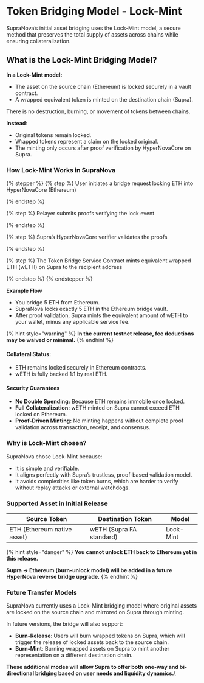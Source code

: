 # Token Bridging Model - Lock-Mint

SupraNova’s initial asset bridging uses the Lock-Mint model, a secure method that preserves the total supply of assets across chains while ensuring collateralization.

## What is the Lock-Mint Bridging Model?

**In a Lock-Mint model:**

* The asset on the source chain (Ethereum) is locked securely in a vault contract.
* A wrapped equivalent token is minted on the destination chain (Supra).

There is no destruction, burning, or movement of tokens between chains.

**Instead**:

* Original tokens remain locked.
* Wrapped tokens represent a claim on the locked original.
* The minting only occurs after proof verification by HyperNovaCore on Supra.

### How Lock-Mint Works in SupraNova

{% stepper %}
{% step %}
User initiates a bridge request locking ETH into HyperNovaCore (Ethereum)


{% endstep %}

{% step %}
Relayer submits proofs verifying the lock event


{% endstep %}

{% step %}
Supra’s HyperNovaCore verifier validates the proofs


{% endstep %}

{% step %}
The Token Bridge Service Contract mints equivalent wrapped ETH (wETH) on Supra to the recipient address


{% endstep %}
{% endstepper %}

**Example Flow**

* You bridge 5 ETH from Ethereum.
* SupraNova locks exactly 5 ETH in the Ethereum bridge vault.
* After proof validation, Supra mints the equivalent amount of wETH to your wallet, minus any applicable service fee.

{% hint style="warning" %}
**In the current testnet release, fee deductions may be waived or minimal.**
{% endhint %}

#### **Collateral Status:**

* ETH remains locked securely in Ethereum contracts.
* wETH is fully backed 1:1 by real ETH.

#### Security Guarantees

* **No Double Spending:** Because ETH remains immobile once locked.
* **Full Collateralization:** wETH minted on Supra cannot exceed ETH locked on Ethereum.
* **Proof-Driven Minting:** No minting happens without complete proof validation across transaction, receipt, and consensus.

### Why is Lock-Mint chosen?

SupraNova chose Lock-Mint because:

* It is simple and verifiable.
* It aligns perfectly with Supra’s trustless, proof-based validation model.
* It avoids complexities like token burns, which are harder to verify without replay attacks or external watchdogs.

### Supported Asset in Initial Release

| **Source Token**            | **Destination Token**    | **Model** |
| --------------------------- | ------------------------ | --------- |
| ETH (Ethereum native asset) | wETH (Supra FA standard) | Lock-Mint |

{% hint style="danger" %}
**You cannot unlock ETH back to Ethereum yet in this release.**

**Supra → Ethereum (burn-unlock model) will be added in a future HyperNova reverse bridge upgrade.**
{% endhint %}

### Future Transfer Models

SupraNova currently uses a Lock-Mint bridging model where original assets are locked on the source chain and mirrored on Supra through minting.

In future versions, the bridge will also support:

* **Burn-Release**: Users will burn wrapped tokens on Supra, which will trigger the release of locked assets back to the source chain.
* **Burn-Mint**: Burning wrapped assets on Supra to mint another representation on a different destination chain.

**These additional modes will allow Supra to offer both one-way and bi-directional bridging based on user needs and liquidity dynamics.**\
